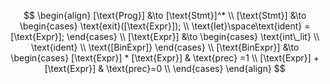 $$
\begin{align}
    [\text{Prog}] &\to [\text{Stmt}]^* \\
    [\text{Stmt}] &\to
    \begin{cases}
        \text{exit}([\text{Expr}]); \\
        \text{let}\space\text{ident} = [\text{Expr}];
    \end{cases}
    \\
    [\text{Expr}] &\to
    \begin{cases}
        \text{int\_lit} \\
        \text{ident} \\
        \text{[BinExpr]}
    \end{cases} \\
    [\text{BinExpr}] &\to
    \begin{cases}
        [\text{Expr}] * [\text{Expr}] & \text{prec} =1 \\
        [\text{Expr}] + [\text{Expr}] & \text{prec}=0 \\
    \end{cases}
\end{align}
$$
